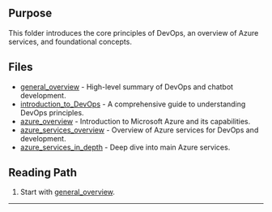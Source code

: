 
## **Purpose**

This folder introduces the core principles of DevOps, an overview of Azure services, and foundational concepts.

## **Files**

- [general_overview](general_overview.md) - High-level summary of DevOps and chatbot development.
- [introduction_to_DevOps](introduction_to_DevOps.md) - A comprehensive guide to understanding DevOps principles.
- [azure_overview](azure_overview.md) - Introduction to Microsoft Azure and its capabilities.
- [azure_services_overview](azure_services_overview.md) - Overview of Azure services for DevOps and development.
- [azure_services_in_depth](azure_services_in_depth.md) - Deep dive into main Azure services.

## **Reading Path**

1. Start with [general_overview](general_overview.md).
---

